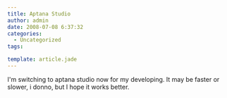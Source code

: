 ```yaml
---
title: Aptana Studio
author: admin
date: 2008-07-08 6:37:32
categories:
  - Uncategorized
tags: 

template: article.jade
---
```


I'm switching to aptana studio now for my developing. It may be faster or slower, i donno, but I hope it works better.
